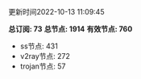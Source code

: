更新时间2022-10-13 11:09:45

**总订阅: 73**
**总节点: 1914**
**有效节点: 760**
- ss节点: 431
- v2ray节点: 272
- trojan节点: 57
